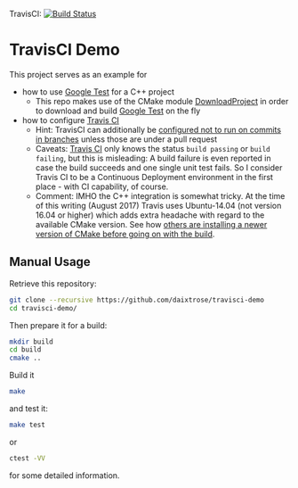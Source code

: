 TravisCI: [![Build Status](https://travis-ci.org/daixtrose/travisci-demo.svg?branch=master)](https://travis-ci.org/daixtrose/travisci-demo)

# TravisCI Demo

This project serves as an example for
- how to use [Google Test](https://github.com/google/googletest) for a C++ project 
  - This repo makes use of the CMake module [DownloadProject](https://github.com/Crascit/DownloadProject) in order to download and build [Google Test](https://github.com/google/googletest) on the fly 
- how to configure [Travis CI](https://travis-ci.org/)
  - Hint: TravisCI can additionally be [configured not to run on commits in branches](https://stackoverflow.com/questions/31882306/how-to-configure-travis-ci-to-build-pull-requests-merges-to-master-w-o-redunda) unless those are under a pull request
  - Caveats: [Travis CI](https://travis-ci.org/) only knows the status `build passing` or `build failing`, but this is misleading: A build failure is even reported in case the build succeeds and one single unit test fails. So I consider Travis CI to be a Continuous Deployment environment in the first place - with CI capability, of course. 
  - Comment: IMHO the C++ integration is somewhat tricky. At the time of this writing (August 2017) Travis uses Ubuntu-14.04 (not version 16.04 or higher) which adds extra headache with regard to the available CMake version. See how [others are installing a newer version of CMake before going on with the build](https://github.com/ericniebler/range-v3/blob/ce82f561d7dd7ed7286eee6135ca14ca9ed2375d/.travis.yml#L234). 

## Manual Usage 

Retrieve this repository:

```bash
git clone --recursive https://github.com/daixtrose/travisci-demo
cd travisci-demo/
``` 
Then prepare it for a build:

```bash
mkdir build
cd build
cmake ..
```
Build it 

```bash
make
```
and test it:

```bash
make test
```
or
```bash
ctest -VV
```
for some detailed information.
